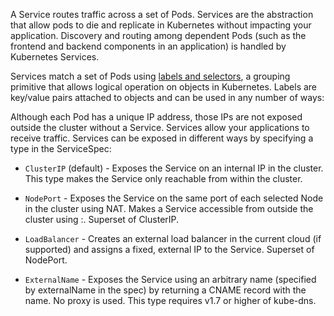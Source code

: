 A Service routes traffic across a set of Pods. Services are the abstraction that allow pods to die and replicate in Kubernetes without impacting your application. Discovery and routing among dependent Pods (such as the frontend and backend components in an application) is handled by Kubernetes Services.

Services match a set of Pods using [labels and selectors](https://kubernetes.io/docs/concepts/overview/working-with-objects/labels/), a grouping primitive that allows logical operation on objects in Kubernetes. Labels are key/value pairs attached to objects and can be used in any number of ways:

Although each Pod has a unique IP address, those IPs are not exposed outside the cluster without a Service. Services allow your applications to receive traffic. Services can be exposed in different ways by specifying a type in the ServiceSpec:

-   `ClusterIP` (default) - Exposes the Service on an internal IP in the cluster. This type makes the Service only reachable from within the cluster.

-   `NodePort` - Exposes the Service on the same port of each selected Node in the cluster using NAT. Makes a Service accessible from outside the cluster using <NodeIP>:<NodePort>. Superset of ClusterIP.

-   `LoadBalancer` - Creates an external load balancer in the current cloud (if supported) and assigns a fixed, external IP to the Service. Superset of NodePort.

-   `ExternalName` - Exposes the Service using an arbitrary name (specified by externalName in the spec) by returning a CNAME record with the name. No proxy is used. This type requires v1.7 or higher of kube-dns.
